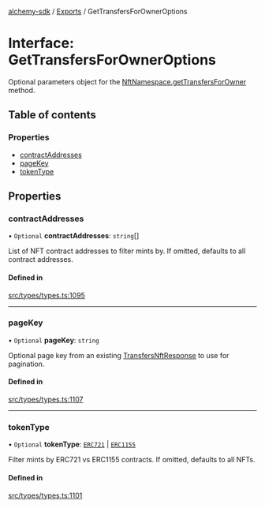 [alchemy-sdk](../README.md) / [Exports](../modules.md) / GetTransfersForOwnerOptions

# Interface: GetTransfersForOwnerOptions

Optional parameters object for the [NftNamespace.getTransfersForOwner](../classes/NftNamespace.md#gettransfersforowner) method.

## Table of contents

### Properties

- [contractAddresses](GetTransfersForOwnerOptions.md#contractaddresses)
- [pageKey](GetTransfersForOwnerOptions.md#pagekey)
- [tokenType](GetTransfersForOwnerOptions.md#tokentype)

## Properties

### contractAddresses

• `Optional` **contractAddresses**: `string`[]

List of NFT contract addresses to filter mints by. If omitted, defaults to
all contract addresses.

#### Defined in

[src/types/types.ts:1095](https://github.com/alchemyplatform/alchemy-sdk-js/blob/8dc500a/src/types/types.ts#L1095)

___

### pageKey

• `Optional` **pageKey**: `string`

Optional page key from an existing [TransfersNftResponse](TransfersNftResponse.md) to use for
pagination.

#### Defined in

[src/types/types.ts:1107](https://github.com/alchemyplatform/alchemy-sdk-js/blob/8dc500a/src/types/types.ts#L1107)

___

### tokenType

• `Optional` **tokenType**: [`ERC721`](../enums/NftTokenType.md#erc721) \| [`ERC1155`](../enums/NftTokenType.md#erc1155)

Filter mints by ERC721 vs ERC1155 contracts. If omitted, defaults to all
NFTs.

#### Defined in

[src/types/types.ts:1101](https://github.com/alchemyplatform/alchemy-sdk-js/blob/8dc500a/src/types/types.ts#L1101)
